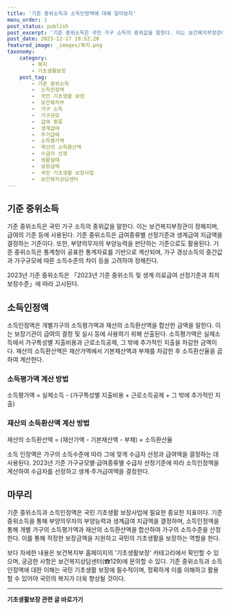 ```yaml
---
title: '기준 중위소득과 소득인정액에 대해 알아보자'
menu_order: 1
post_status: publish
post_excerpt: '기준 중위소득은 국민 가구 소득의 중위값을 말한다. 이는 보건복지부장관이 정해지며, 급여의 기준 등에 사용된다. 기준 중위소득은 급여종류별 선정기준과 생계급여 지급액을 결정하는 기준이다. 또한, 부양의무자의 부양능력을 판단하는 기준으로도 활용된다. 기준 중위소득은 통계청이 공표한 통계자료를 기반으로 계산되며, 가구 경상소득의 중간값과 가구규모에 따른 소득수준의 차이 등을 고려하여 정해진다.'
post_date: 2023-12-17 19:52:20
featured_image: _images/복지.png
taxonomy:
    category:
        - 복지
        - 기초생활보장
    post_tag:
        - 기준 중위소득
        -  소득인정액
        -  국민 기초생활 보장
        -  보건복지부
        -  가구 소득
        -  가구규모
        -  급여 종류
        -  생계급여
        -  주거급여
        -  소득평가액
        -  재산의 소득환산액
        -  수급자 선정
        -  생활실태
        -  보장금액
        -  국민 기초생활 보장사업
        -  보건복지상담센터
---
```



## 기준 중위소득
기준 중위소득은 국민 가구 소득의 중위값을 말한다. 이는 보건복지부장관이 정해지며, 급여의 기준 등에 사용된다. 기준 중위소득은 급여종류별 선정기준과 생계급여 지급액을 결정하는 기준이다. 또한, 부양의무자의 부양능력을 판단하는 기준으로도 활용된다. 기준 중위소득은 통계청이 공표한 통계자료를 기반으로 계산되며, 가구 경상소득의 중간값과 가구규모에 따른 소득수준의 차이 등을 고려하여 정해진다. 

2023년 기준 중위소득은 「2023년 기준 중위소득 및 생계·의료급여 선정기준과 최저보장수준」에 따라 고시된다. 

## 소득인정액
소득인정액은 개별가구의 소득평가액과 재산의 소득환산액을 합산한 금액을 말한다. 이는 보장기관이 급여의 결정 및 실시 등에 사용하기 위해 산출된다. 소득평가액은 실제소득에서 가구특성별 지출비용과 근로소득공제, 그 밖에 추가적인 지출을 차감한 금액이다. 재산의 소득환산액은 재산가액에서 기본재산액과 부채를 차감한 후 소득환산율을 곱하여 계산한다.

### 소득평가액 계산 방법
소득평가액 = 실제소득 - (가구특성별 지출비용 + 근로소득공제 + 그 밖에 추가적인 지출)

### 재산의 소득환산액 계산 방법
재산의 소득환산액 = (재산가액 - 기본재산액 - 부채) × 소득환산율

소득 인정액은 가구의 소득수준에 따라 그에 맞게 수급자 선정과 급여액을 결정하는 데 사용된다. 2023년 기준 가구규모별·급여종류별 수급자 선정기준에 따라 소득인정액을 계산하여 수급자를 선정하고 생계·주거급여액을 결정한다.

## 마무리
기준 중위소득과 소득인정액은 국민 기초생활 보장사업에 필요한 중요한 지표이다. 기준 중위소득을 통해 부양의무자의 부양능력과 생계급여 지급액을 결정하며, 소득인정액을 통해 개별 가구의 소득평가액과 재산의 소득환산액을 합산하여 가구의 소득수준을 산정한다. 이를 통해 적정한 보장금액을 지원하고 국민의 기초생활을 보장하는 역할을 한다.

보다 자세한 내용은 보건복지부 홈페이지의 '기초생활보장' 카테고리에서 확인할 수 있으며, 궁금한 사항은 보건복지상담센터(☎129)에 문의할 수 있다. 기준 중위소득과 소득인정액에 대한 이해는 국민 기초생활 보장에 필수적이며, 정확하게 이를 이해하고 활용할 수 있어야 국민의 복지가 더욱 향상될 것이다.

<!-- wp:separator -->
<hr class="wp-block-separator has-alpha-channel-opacity"/>
<!-- /wp:separator -->

<!-- wp:group {"backgroundColor":"base","layout":{"type":"constrained"}} -->
<div class="wp-block-group has-base-background-color has-background"><!-- wp:paragraph {"align":"center","fontSize":"medium"} -->
<p class="has-text-align-center has-large-font-size"><strong>기초생활보장 관련 글 바로가기</strong></p>
<!-- /wp:paragraph -->


<!-- wp:latest-posts
{"categories":[{"id":15506,"count":19,"description":"","link":"https://uknowlaw.com/category/%ea%b8%b0%ec%b4%88%ec%83%9d%ed%99%9c%eb%b3%b4%ec%9e%a5/","name":"기초생활보장","slug":"기초생활보장","taxonomy":"category","parent":0,"meta":[],"_links":{"self":[{"href":"https://uknowlaw.com/wp-json/wp/v2/categories/15506"}],"collection":[{"href":"https://uknowlaw.com/wp-json/wp/v2/categories"}],"about":[{"href":"https://uknowlaw.com/wp-json/wp/v2/taxonomies/category"}],"wp:post_type":[{"href":"https://uknowlaw.com/wp-json/wp/v2/posts?categories=15506"}],"curies":[{"name":"wp","href":"https://api.w.org/{rel}","templated":true}]}}],"postsToShow":100,"excerptLength":28,"postLayout":"grid","columns":2,"featuredImageAlign":"left","featuredImageSizeSlug":"large","fontSize":"small"} /--></div>
<!-- /wp:group -->
